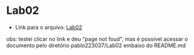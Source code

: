 # Lab02

* Link para o arquivo: [Lab02](lab02-java-estruturas-ra223037.ipynb)

obs: testei clicar no link e deu "page not foud", mas é possível acessar o documento pelo diretório pablo223037/Lab02 embaixo do README.md
